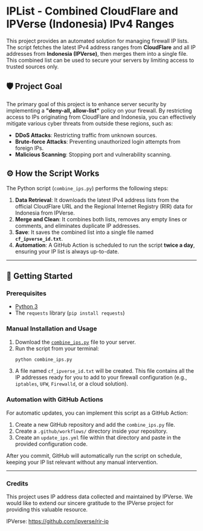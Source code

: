 # IPList - Combined CloudFlare and IPVerse (Indonesia) IPv4 Ranges

This project provides an automated solution for managing firewall IP lists. The script fetches the latest IPv4 address ranges from **CloudFlare** and all IP addresses from **Indonesia (IPVerse)**, then merges them into a single file. This combined list can be used to secure your servers by limiting access to trusted sources only.

## 🛡️ Project Goal

The primary goal of this project is to enhance server security by implementing a **"deny-all, allow-list"** policy on your firewall.  By restricting access to IPs originating from CloudFlare and Indonesia, you can effectively mitigate various cyber threats from outside these regions, such as:

  * **DDoS Attacks**: Restricting traffic from unknown sources.
  * **Brute-force Attacks**: Preventing unauthorized login attempts from foreign IPs.
  * **Malicious Scanning**: Stopping port and vulnerability scanning.

## ⚙️ How the Script Works

The Python script (`combine_ips.py`) performs the following steps:

1.  **Data Retrieval**: It downloads the latest IPv4 address lists from the official CloudFlare URL and the Regional Internet Registry (RIR) data for Indonesia from IPVerse.
2.  **Merge and Clean**: It combines both lists, removes any empty lines or comments, and eliminates duplicate IP addresses.
3.  **Save**: It saves the combined list into a single file named **`cf_ipverse_id.txt`**.
4.  **Automation**: A GitHub Action is scheduled to run the script **twice a day**, ensuring your IP list is always up-to-date.

-----

## 🚀 Getting Started

### Prerequisites

  * [Python 3](https://www.python.org/)
  * The `requests` library (`pip install requests`)

### Manual Installation and Usage

1.  Download the [`combine_ips.py`](https://www.google.com/search?q=combine_ips.py) file to your server.
2.  Run the script from your terminal:
    ```bash
    python combine_ips.py
    ```
3.  A file named `cf_ipverse_id.txt` will be created. This file contains all the IP addresses ready for you to add to your firewall configuration (e.g., `iptables`, `UFW`, `Firewalld`, or a cloud solution).

### Automation with GitHub Actions

For automatic updates, you can implement this script as a GitHub Action:

1.  Create a new GitHub repository and add the `combine_ips.py` file.
2.  Create a `.github/workflows/` directory inside your repository.
3.  Create an `update_ips.yml` file within that directory and paste in the provided configuration code.

After you commit, GitHub will automatically run the script on schedule, keeping your IP list relevant without any manual intervention.

-----

### Credits

This project uses IP address data collected and maintained by IPVerse. We would like to extend our sincere gratitude to the IPVerse project for providing this valuable resource.

IPVerse: https://github.com/ipverse/rir-ip